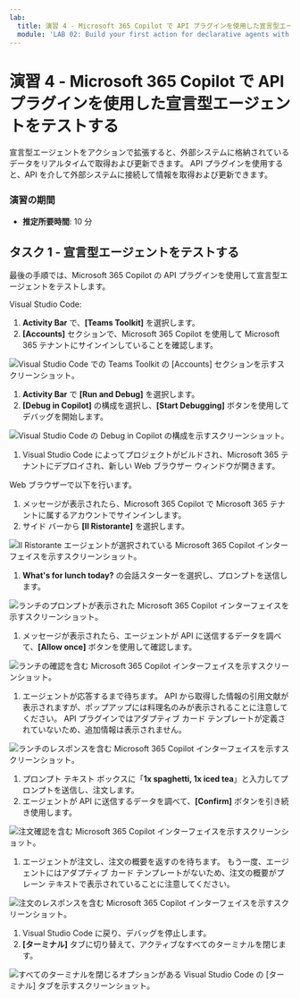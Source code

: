 ```yaml
---
lab:
  title: 演習 4 - Microsoft 365 Copilot で API プラグインを使用した宣言型エージェントをテストする
  module: 'LAB 02: Build your first action for declarative agents with API plugin by using Visual Studio Code'
---
```


# 演習 4 - Microsoft 365 Copilot で API プラグインを使用した宣言型エージェントをテストする

宣言型エージェントをアクションで拡張すると、外部システムに格納されているデータをリアルタイムで取得および更新できます。 API プラグインを使用すると、API を介して外部システムに接続して情報を取得および更新できます。

### 演習の期間

- **推定所要時間**: 10 分

## タスク 1 - 宣言型エージェントをテストする

最後の手順では、Microsoft 365 Copilot の API プラグインを使用して宣言型エージェントをテストします。

Visual Studio Code:

1. **Activity Bar** で、**[Teams Toolkit]** を選択します。
1. **[Accounts]** セクションで、Microsoft 365 Copilot を使用して Microsoft 365 テナントにサインインしていることを確認します。

  ![Visual Studio Code での Teams Toolkit の [Accounts] セクションを示すスクリーンショット。](../media/LAB_02/3-teams-toolkit-accounts.png)

1. **Activity Bar** で **[Run and Debug]** を選択します。
1. **[Debug in Copilot]** の構成を選択し、**[Start Debugging]** ボタンを使用してデバッグを開始します。  

  ![Visual Studio Code の Debug in Copilot の構成を示すスクリーンショット。](../media/LAB_02/3-visual-studio-code-start-debugging.png)

1. Visual Studio Code によってプロジェクトがビルドされ、Microsoft 365 テナントにデプロイされ、新しい Web ブラウザー ウィンドウが開きます。

Web ブラウザーで以下を行います。

1. メッセージが表示されたら、Microsoft 365 Copilot で Microsoft 365 テナントに属するアカウントでサインインします。
1. サイド バーから **[Il Ristorante]** を選択します。

  ![Il Ristorante エージェントが選択されている Microsoft 365 Copilot インターフェイスを示すスクリーンショット。](../media/LAB_02/3-copilot-select-agent.png)

1. **What's for lunch today?** の会話スターターを選択し、プロンプトを送信します。

  ![ランチのプロンプトが表示された Microsoft 365 Copilot インターフェイスを示すスクリーンショット。](../media/LAB_02/3-copilot-lunch-prompt.png)

1. メッセージが表示されたら、エージェントが API に送信するデータを調べて、**[Allow once]** ボタンを使用して確認します。

  ![ランチの確認を含む Microsoft 365 Copilot インターフェイスを示すスクリーンショット。](../media/LAB_02/3-copilot-lunch-confirm.png)

1. エージェントが応答するまで待ちます。 API から取得した情報の引用文献が表示されますが、ポップアップには料理名のみが表示されることに注意してください。 API プラグインではアダプティブ カード テンプレートが定義されていないため、追加情報は表示されません。

  ![ランチのレスポンスを含む Microsoft 365 Copilot インターフェイスを示すスクリーンショット。](../media/LAB_02/3-copilot-lunch-response.png)

1. プロンプト テキスト ボックスに「**1x spaghetti, 1x iced tea**」と入力してプロンプトを送信し、注文します。
1. エージェントが API に送信するデータを調べて、**[Confirm]** ボタンを引き続き使用します。

  ![注文確認を含む Microsoft 365 Copilot インターフェイスを示すスクリーンショット。](../media/LAB_02/3-copilot-order-confirm.png)

1. エージェントが注文し、注文の概要を返すのを待ちます。 もう一度、エージェントにはアダプティブ カード テンプレートがないため、注文の概要がプレーン テキストで表示されていることに注意してください。

  ![注文のレスポンスを含む Microsoft 365 Copilot インターフェイスを示すスクリーンショット。](../media/LAB_02/3-copilot-order-response.png)

1. Visual Studio Code に戻り、デバッグを停止します。
1. **[ターミナル]** タブに切り替えて、アクティブなすべてのターミナルを閉じます。

  ![すべてのターミナルを閉じるオプションがある Visual Studio Code の [ターミナル] タブを示すスクリーンショット。](../media/LAB_02/3-visual-studio-code-close-terminal.png)
